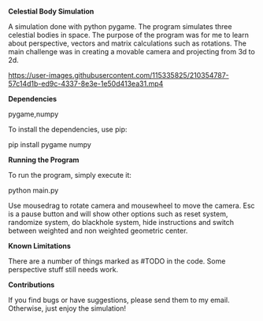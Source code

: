 **Celestial Body Simulation**

A simulation done with python pygame. The program simulates three celestial bodies in space. The purpose of the program was for me to learn about perspective, vectors and matrix calculations such as rotations. The main challenge was in creating a movable camera and projecting from 3d to 2d.





https://user-images.githubusercontent.com/115335825/210354787-57c14d1b-ed9c-4337-8e3e-1e50d413ea31.mp4





**Dependencies**

pygame,numpy

To install the dependencies, use pip:

pip install pygame numpy


**Running the Program**

To run the program, simply execute it:

python main.py

Use mousedrag to rotate camera and mousewheel to move the camera. Esc is a pause button and will show other options such as reset system, randomize system, do blackhole system, hide instructions and switch between weighted and non weighted geometric center.

**Known Limitations**


There are a number of things marked as #TODO in the code. Some perspective stuff still needs work.

**Contributions**

If you find bugs or have suggestions, please send them to my email. Otherwise, just enjoy the simulation!

